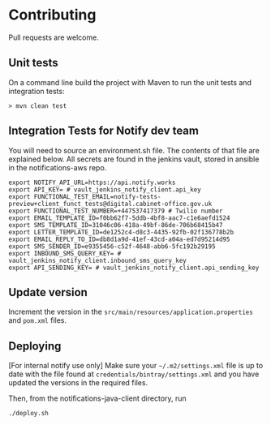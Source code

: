 # Contributing

Pull requests are welcome.

## Unit tests

On a command line build the project with Maven to run the unit tests and integration tests:

```shell
> mvn clean test
```


## Integration Tests for Notify dev team

You will need to source an environment.sh file. The contents of that file are explained below. All secrets are found in the jenkins vault, stored in ansible in the notifications-aws repo.

```
export NOTIFY_API_URL=https://api.notify.works
export API_KEY= # vault_jenkins_notify_client.api_key
export FUNCTIONAL_TEST_EMAIL=notify-tests-preview+client_funct_tests@digital.cabinet-office.gov.uk
export FUNCTIONAL_TEST_NUMBER=+447537417379 # Twilio number
export EMAIL_TEMPLATE_ID=f0bb62f7-5ddb-4bf8-aac7-c1e6aefd1524
export SMS_TEMPLATE_ID=31046c06-418a-49bf-86de-706b68415b47
export LETTER_TEMPLATE_ID=de1252c4-d8c3-4435-92fb-02f136778b2b
export EMAIL_REPLY_TO_ID=db8d1a9d-41ef-43cd-a04a-ed7d95214d95
export SMS_SENDER_ID=e9355456-c52f-4648-abb6-5fc192b29195
export INBOUND_SMS_QUERY_KEY= # vault_jenkins_notify_client.inbound_sms_query_key
export API_SENDING_KEY= # vault_jenkins_notify_client.api_sending_key
```


## Update version
Increment the version in the `src/main/resources/application.properties` and `pom.xml` files.


## Deploying

[For internal notify use only]
Make sure your `~/.m2/settings.xml` file is up to date with the file found at `credentials/bintray/settings.xml` and you have updated the versions in the required files.

Then, from the notifications-java-client directory, run

```shell
./deploy.sh
```
